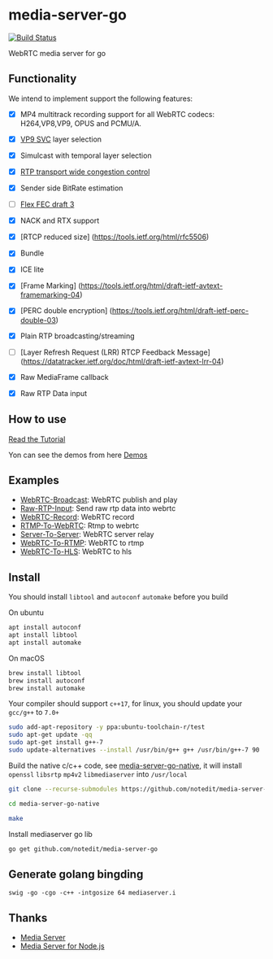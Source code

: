 # media-server-go

[![Build Status](https://travis-ci.com/notedit/media-server-go.svg?branch=master)](https://travis-ci.com/notedit/media-server-go)

WebRTC media server for go



## Functionality

We intend to implement support the following features:

- [x] MP4 multitrack recording support for all WebRTC codecs: H264,VP8,VP9, OPUS and PCMU/A.
- [x] [VP9 SVC](https://tools.ietf.org/html/draft-ietf-payload-vp9-02) layer selection
- [x] Simulcast with temporal layer selection
- [x] [RTP transport wide congestion control](https://tools.ietf.org/html/draft-holmer-rmcat-transport-wide-cc-extensions-01)
- [x] Sender side BitRate estimation
- [ ] [Flex FEC draft 3](https://tools.ietf.org/html/draft-ietf-payload-flexible-fec-scheme-03)
- [x] NACK and RTX support
- [x] [RTCP reduced size] (https://tools.ietf.org/html/rfc5506)
- [x] Bundle
- [x] ICE lite
- [x] [Frame Marking] (https://tools.ietf.org/html/draft-ietf-avtext-framemarking-04)
- [x] [PERC double encryption] (https://tools.ietf.org/html/draft-ietf-perc-double-03)
- [x] Plain RTP broadcasting/streaming
- [ ] [Layer Refresh Request (LRR) RTCP Feedback Message] (https://datatracker.ietf.org/doc/html/draft-ietf-avtext-lrr-04)
- [x] Raw MediaFrame callback
- [x] Raw RTP Data input



## How to use 

[Read the Tutorial](https://github.com/notedit/media-server-go/blob/master/manual.md)


Yon can see the demos from here [Demos](https://github.com/notedit/media-server-go-demo)



## Examples

- [WebRTC-Broadcast](https://github.com/notedit/media-server-go-demo/tree/master/broadcast): WebRTC publish and play 
- [Raw-RTP-Input](https://github.com/notedit/media-server-go-demo/tree/master/raw-rtp-input): Send raw rtp data into webrtc
- [WebRTC-Record](https://github.com/notedit/media-server-go-demo/tree/master/recording): WebRTC record
- [RTMP-To-WebRTC](https://github.com/notedit/media-server-go-demo/tree/master/rtmp-to-webrtc): Rtmp to webrtc
- [Server-To-Server](https://github.com/notedit/media-server-go-demo/tree/master/server-to-server): WebRTC server relay
- [WebRTC-To-RTMP](https://github.com/notedit/media-server-go-demo/tree/master/webrtc-to-rtmp): WebRTC to rtmp
- [WebRTC-To-HLS](https://github.com/notedit/media-server-go-demo/tree/master/webrtc-to-hls): WebRTC to hls



## Install 

You should install `libtool` and `autoconf` `automake` before you build 


On ubuntu
```sh
apt install autoconf
apt install libtool
apt install automake
```


On macOS

```sh
brew install libtool
brew install autoconf
brew install automake
```


Your compiler should support `c++17`, for linux, you should update your `gcc/g++` to `7.0+`

```sh
sudo add-apt-repository -y ppa:ubuntu-toolchain-r/test
sudo apt-get update -qq
sudo apt-get install g++-7
sudo update-alternatives --install /usr/bin/g++ g++ /usr/bin/g++-7 90
```


Build the native c/c++ code, see [media-server-go-native](https://github.com/notedit/media-server-go-native.git), it will install `openssl` `libsrtp` `mp4v2` `libmediaserver` into  `/usr/local`

```sh
git clone --recurse-submodules https://github.com/notedit/media-server-go-native.git  

cd media-server-go-native

make
```

Install mediaserver go lib

```sh
go get github.com/notedit/media-server-go

```


## Generate golang bingding 

```
swig -go -cgo -c++ -intgosize 64 mediaserver.i
```


## Thanks 

 - [Media Server](https://github.com/medooze/media-server)
 - [Media Server for Node.js](https://github.com/medooze/media-server-node)







